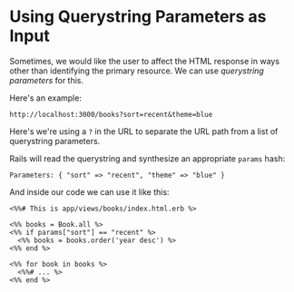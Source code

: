 # Using Querystring Parameters as Input

Sometimes, we would like the user to affect the HTML response
in ways other than identifying the primary resource.  We can use
_querystring parameters_ for this.

Here's an example:

```
http://localhost:3000/books?sort=recent&theme=blue
```

Here's we're using a `?` in the URL to separate the URL path from
a list of querystring parameters.

Rails will read the querystring and synthesize an appropriate `params` hash:

```
Parameters: { "sort" => "recent", "theme" => "blue" }
```

And inside our code we can use it like this:

``` erb
<%%# This is app/views/books/index.html.erb %>

<%% books = Book.all %>
<%% if params["sort"] == "recent" %>
  <%% books = books.order('year desc') %>
<%% end %>

<%% for book in books %>
  <%%# ... %>
<%% end %>
```
